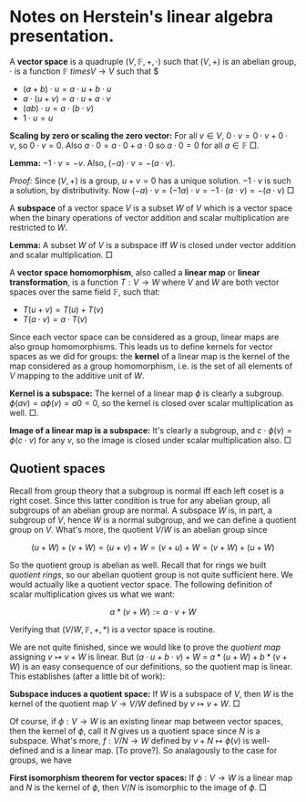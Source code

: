 # Notes on Herstein's linear algebra presentation.

A **vector space** is a quadruple $(V, \mathbb{F}, +, \cdot)$ such that $(V, +)$ is an abelian group, $\cdot$ is a function $\mathbb{F} \ times V \rightarrow V$ such that $

 - $(a+b) \cdot u = a \cdot u + b \cdot u$
 - $a\cdot(u + v) = a \cdot u + a \cdot v$
 - $(ab) \cdot u = a \cdot (b \cdot v)$
 - $1 \cdot u = u$


**Scaling by zero or scaling the zero vector:** For all $v \in V$, $0 \cdot v = 0 \cdot v + 0 \cdot v$, so $0 \cdot v = 0$. Also $a \cdot 0 = a \cdot 0 + a \cdot 0$ so $a \cdot 0 = 0$ for all $a \in \mathbb{F}$ $\Box$.

**Lemma:** $-1 \cdot v = -v$. Also, $(-a) \cdot v = - (a \cdot v)$.

*Proof:* Since $(V, +)$ is a group, $u + v = 0$ has a unique solution. $-1 \cdot v$ is such a solution, by distributivity. Now $(-a) \cdot v = (-1 a) \cdot v = -1 \cdot (a \cdot v) = -(a \cdot v)$ $\Box$

A **subspace** of a vector space $V$ is a subset $W$ of $V$ which is a vector space when the binary operations of vector addition and scalar multiplication are restricted to $W$.

**Lemma:** A subset $W$ of $V$ is a subspace iff $W$ is closed under vector addition and scalar multiplication. $\Box$

A **vector space homomorphism**, also called a **linear map** or **linear transformation**, is a function $T: V \rightarrow W$ where $V$ and $W$ are both vector spaces over the same field $\mathbb{F}$, such that: 

 - $T(u + v) = T(u) + T(v)$
 - $T(a \cdot v) = a \cdot T(v)$

Since each vector space can be considered as a group, linear maps are also group homomorphisms. This leads us to define kernels for vector spaces as we did for groups: the **kernel** of a linear map is the kernel of the map considered as a group homomorphism, i.e. is the set of all elements of $V$ mapping to the additive unit of $W$.

**Kernel is a subspace:** The kernel of a linear map $\phi$ is clearly a subgroup. $\phi(av) = a \phi(v) = a 0 = 0$, so the kernel is closed over scalar multiplication as well. $\Box$.

**Image of a linear map is a subspace:** It's clearly a subgroup, and $c \cdot \phi(v) = \phi(c \cdot v)$ for any $v$, so the image is closed under scalar multiplication also. $\Box$

## Quotient spaces
Recall from group theory that a subgroup is normal iff each left coset is a right coset. Since this latter condition is true for any abelian group, all subgroups of an abelian group are normal. A subspace $W$ is, in part, a subgroup of $V$, hence $W$ is a normal subgroup, and we can define a quotient group on $V$. What's more, the quotient $V/W$ is an abelian group since

$$(u + W) + (v + W) = (u + v) + W = (v + u) + W = (v + W) + (u + W)$$

So the quotient group is abelian as well. Recall that for rings we built *quotient rings*, so our abelian quotient group is not quite sufficient here. We would actually like a quotient vector space. The following definition of scalar multiplication gives us what we want:

$$ a \ast (v + W) := a \cdot v + W$$

Verifying that $(V/W, \mathbb{F}, +, \ast)$ is a vector space is routine.

We are not quite finished, since we would like to prove the *quotient map* assigning $v \mapsto v + W$ is linear. But $(a \cdot u + b \cdot v) + W$ = $a \ast (u + W) + b \ast (v + W)$ is an easy consequence of our definitions, so the quotient map is linear. This establishes (after a little bit of work):

**Subspace induces a quotient space:** If $W$ is a subspace of $V$, then $W$ is the kernel of the quotient map $V \rightarrow V/W$ defined by $v \mapsto v + W$. $\Box$

Of course, if $\phi: V \rightarrow W$ is an existing linear map between vector spaces, then the kernel of $\phi$, call it $N$ gives us a quotient space since $N$ is a subspace. What's more, $f: V/N \rightarrow W$ defined by $v+N \mapsto \phi(v)$ is well-defined and is a linear map. [To prove?]. So analagously to the case for groups, we have

**First isomorphism theorem for vector spaces:** If $\phi: V \rightarrow W$ is a linear map and $N$ is the kernel of $\phi$, then $V/N$ is isomorphic to the image of $\phi$. $\Box$
